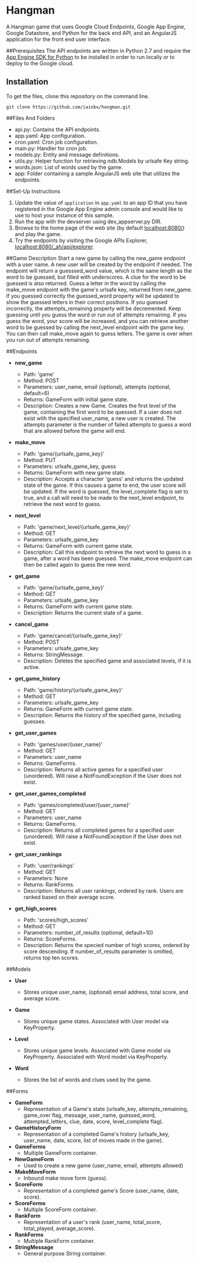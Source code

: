 # Hangman
A Hangman game that uses Google Cloud Endpoints, Google App Engine, Google Datastore, 
and Python for the back end API, and an AngularJS application for the front end user interface.


##Prerequisites
The API endpoints are written in Python 2.7 and require the 
[App Engine SDK for Python](https://cloud.google.com/appengine/downloads) 
to be installed in order to run locally or to deploy to the Google cloud.


## Installation
To get the files, clone this repository on the command line.
```Shell
git clone https://github.com/iainbx/hangman.git
```


##Files And Folders
 - api.py: Contains the API endpoints.
 - app.yaml: App configuration.
 - cron.yaml: Cron job configuration.
 - main.py: Handler for cron job.
 - models.py: Entity and message definitions.
 - utils.py: Helper function for retrieving ndb.Models by urlsafe Key string.
 - words.json: List of words used by the game.
 - app: Folder containing a sample AngularJS web site that utilizes the endpoints.


##Set-Up Instructions
1.  Update the value of `application` in `app.yaml` to an app ID that you have registered
 in the Google App Engine admin console and would like to use to host your instance of this sample.
1.  Run the app with the devserver using dev_appserver.py DIR.
1.  Browse to the home page of the web site (by default [localhost:8080/](http://localhost:8080/)) and play the game.
1.  Try the endpoints by visiting the Google APIs Explorer, [localhost:8080/_ah/api/explorer](http://localhost:8080/_ah/api/explorer).

##Game Description
Start a new game by calling the new_game endpoint with a user name. A new user will be created by the
endpoint if needed. The endpoint will return a guesssed_word value, which is the same length as the word
to be guessed, but filled with underscores.  A clue for the word to be guessed is also returned. 
Guess a letter in the word 
by calling the make_move endpoint with the game's urlsafe key, returned from new_game. If you guessed
correctly the guessed_word property will be updated to show the guessed letters in their correct positions.
If you guessed incorrectly, the attempts_remaining property will be decremented. Keep guessing until you
guess the word or run out of attempts remaining. If you guess the word, your score will be increased, 
and you can retrieve another word to be guessed by calling the next_level endpoint with the game key. You
can then call make_move again to guess letters. The game is over when you run out of attempts remaining.

##Endpoints
 - **new_game**
    - Path: 'game'
    - Method: POST
    - Parameters: user_name, email (optional), attempts (optional, default=6)
    - Returns: GameForm with initial game state.
    - Description: Creates a new Game. Creates the first level of the game, containing the first
    word to be quessed. If a user does not exist with the specified user_name,
    a new user is created. The attempts parameter is the number of failed attempts to guess
    a word that are allowed before the game will end.
     
  - **make_move**
    - Path: 'game/{urlsafe_game_key}'
    - Method: PUT
    - Parameters: urlsafe_game_key, guess
    - Returns: GameForm with new game state.
    - Description: Accepts a character 'guess' and returns the updated state of the game.
    If this causes a game to end, the user score will be updated.
    If the word is guessed, the level_complete flag is set to true, and a call will need to
    be made to the next_level endpoint, to retrieve the next word to guess.
 
  - **next_level**
    - Path: 'game/next_level/{urlsafe_game_key}'
    - Method: GET
    - Parameters: urlsafe_game_key
    - Returns: GameForm with current game state.
    - Description: Call this endpoint to retrieve the next word to guess in a game,
    after a word has been guessed. The make_move endpoint can then be called again to
    guess the new word.
  
  - **get_game**
    - Path: 'game/{urlsafe_game_key}'
    - Method: GET
    - Parameters: urlsafe_game_key
    - Returns: GameForm with current game state.
    - Description: Returns the current state of a game.

  - **cancel_game**
    - Path: 'game/cancel/{urlsafe_game_key}'
    - Method: POST
    - Parameters: urlsafe_game_key
    - Returns: StringMessage.
    - Description: Deletes the specified game and associated levels, if it is active.

  - **get_game_history**
    - Path: 'game/history/{urlsafe_game_key}'
    - Method: GET
    - Parameters: urlsafe_game_key
    - Returns: GameForm with current game state.
    - Description: Returns the history of the specified game, including guesses.

 - **get_user_games**
    - Path: 'games/user/{user_name}'
    - Method: GET
    - Parameters: user_name
    - Returns: GameForms. 
    - Description: Returns all active games for a specified user (unordered).
    Will raise a NotFoundException if the User does not exist.
    
 - **get_user_games_completed**
    - Path: 'games/completed/user/{user_name}'
    - Method: GET
    - Parameters: user_name
    - Returns: GameForms. 
    - Description: Returns all completed games for a specified user (unordered).
    Will raise a NotFoundException if the User does not exist.
    
 - **get_user_rankings**
    - Path: 'user/rankings'
    - Method: GET
    - Parameters: None
    - Returns: RankForms. 
    - Description: Returns all user rankings, ordered by rank. Users are ranked based on
    their average score.
    
 - **get_high_scores**
    - Path: 'scores/high_scores'
    - Method: GET
    - Parameters: number_of_results (optional, default=10)
    - Returns: ScoreForms.
    - Description: Returns the specied number of high scores, ordered by score descending.
    If number_of_results parameter is omitted, returns top ten scores.
    

##Models
 - **User**
    - Stores unique user_name, (optional) email address, total score, and average score.
    
 - **Game**
    - Stores unique game states. Associated with User model via KeyProperty.
    
 - **Level**
    - Stores unique game levels. Associated with Game model via KeyProperty.
    Associated with Word model via KeyProperty.
    
 - **Word**
    - Stores the list of words and clues used by the game.
    
##Forms
 - **GameForm**
    - Representation of a Game's state (urlsafe_key, attempts_remaining,
    game_over flag, message, user_name, guessed_word, attempted_letters, clue, date, score, level_complete flag).
 - **GameHistoryForm**
    - Representation of a completed Game's history (urlsafe_key, user_name,
    date, score, list of moves made in the game).
  - **GameForms**
    - Multiple GameForm container.
- **NewGameForm**
    - Used to create a new game (user_name, email, attempts allowed)
 - **MakeMoveForm**
    - Inbound make move form (guess).
 - **ScoreForm**
    - Representation of a completed game's Score (user_name, date, score).
 - **ScoreForms**
    - Multiple ScoreForm container.
 - **RankForm**
    - Representation of a user's rank (user_name, total_score, total_played, average_score).
 - **RankForms**
    - Multiple RankForm container.
 - **StringMessage**
    - General purpose String container.